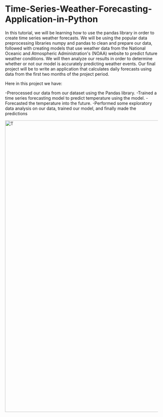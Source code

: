 # Time-Series-Weather-Forecasting-Application-in-Python

In this tutorial, we will be learning how to use the pandas library in order to create time series weather forecasts. We will be using the popular data preprocessing libraries numpy and pandas to clean and prepare our data, followed with creating models that use weather data from the National Oceanic and Atmospheric Administration's (NOAA) website to predict future weather conditions. We will then analyze our results in order to determine whether or not our model is accurately predicting weather events. Our final project will be to write an application that calculates daily forecasts using data from the first two months of the project period.

Here in this project we have: 


-Prerocessed our data from our dataset using the Pandas library. 
-Trained a time series forecasting model to predict temperature using the model. 
-Forecasted the temperature into the future.
-Performed some exploratory data analysis on our data, trained our model, and finally made the predictions

<img width="960" alt="T " src="https://user-images.githubusercontent.com/97973932/211203765-06a79828-9d1b-4f3a-a1dc-143f6da514d0.png">
